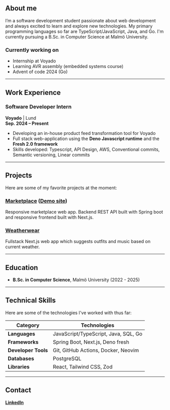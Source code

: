 ## About me
I’m a software development student passionate about web development and always excited to learn and explore new technologies. My primary programming languages so far are TypeScript/JavaScript, Java, and Go. I'm currently pursuing a B.Sc. in Computer Science at Malmö University.

### Currently working on

- Internship at Voyado
- Learning AVR assembly (embedded systems course)
- Advent of code 2024 (Go)

---

## Work Experience
### Software Developer Intern
**Voyado** | Lund  
**Sep. 2024 – Present**  
- Developing an in-house product feed transformation tool for Voyado  
- Full stack web-application using the **Deno Javascript runtime** and the **Fresh 2.0 framework**  
- Skills developed: Typescript, API Design, AWS, Conventional commits, Semantic versioning, Linear commits

---

## Projects
Here are some of my favorite projects at the moment:

### [Marketplace](https://github.com/luxcorel/marketplace) ([Demo site](https://marketplace.johros.dev))
Responsive marketplace web app. Backend REST API built with Spring boot and responsive frontend built with Next.js.

### [Weatherwear](https://github.com/Luxcorel/weatherwear)
Fullstack Next.js web app which suggests outfits and music based on current weather.

---

## Education
- **B.Sc. in Computer Science**, Malmö University (2022 - 2025)

---

## Technical Skills
Here are some of the technologies I've worked with thus far:

| **Category**         | **Technologies**                                                               |
|----------------------|--------------------------------------------------------------------------------|
| **Languages**        | JavaScript/TypeScript, Java, SQL, Go                                           |
| **Frameworks**       | Spring Boot, Next.js, Deno fresh                                               |
| **Developer Tools**  | Git, GitHub Actions, Docker, Neovim                                            |
| **Databases**        | PostgreSQL                                                                     |
| **Libraries**        | React, Tailwind CSS, Zod                                                       |

---

## Contact
**[LinkedIn](https://www.linkedin.com/in/johannes-rosengren)**
